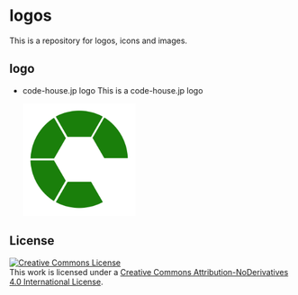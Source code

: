 # logos

This is a repository for logos, icons and images.

## logo

- code-house.jp logo
    This is a code-house.jp logo

    <img src="logo/codehouse_logo.png?raw=ture" alt="code-house.jp logo" width="200px">

## License

<a rel="license" href="http://creativecommons.org/licenses/by-nd/4.0/"><img alt="Creative Commons License" style="border-width:0" src="https://i.creativecommons.org/l/by-nd/4.0/88x31.png" /></a><br />This work is licensed under a <a rel="license" href="http://creativecommons.org/licenses/by-nd/4.0/">Creative Commons Attribution-NoDerivatives 4.0 International License</a>.


